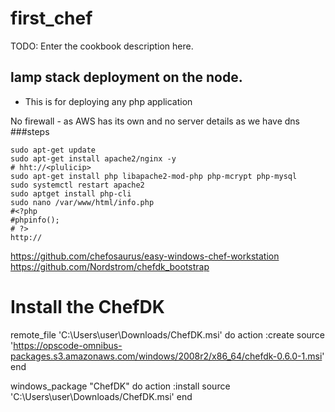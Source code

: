 # first_chef

TODO: Enter the cookbook description here.

## lamp stack deployment on the node.

* This is for deploying any php application

No firewall - as AWS has its own and no server details as we have dns
###steps
```
sudo apt-get update
sudo apt-get install apache2/nginx -y
# hht://<plulicip>
sudo apt-get install php libapache2-mod-php php-mcrypt php-mysql
sudo systemctl restart apache2
sudo aptget install php-cli
sudo nano /var/www/html/info.php
#<?php
#phpinfo();
# ?>
http://
```
https://github.com/chefosaurus/easy-windows-chef-workstation
https://github.com/Nordstrom/chefdk_bootstrap
# Install the ChefDK
remote_file 'C:\Users\user\Downloads/ChefDK.msi' do
  action :create
  source 'https://opscode-omnibus-packages.s3.amazonaws.com/windows/2008r2/x86_64/chefdk-0.6.0-1.msi'
end

windows_package "ChefDK" do
  action :install
  source 'C:\Users\user\Downloads/ChefDK.msi'
end